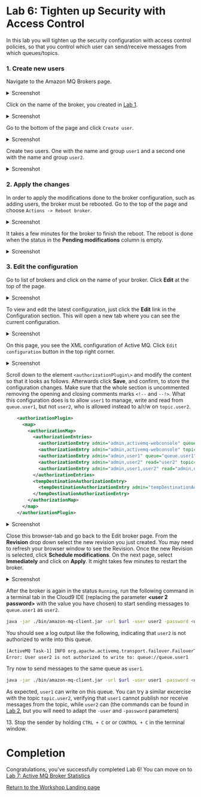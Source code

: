 # Lab 6: Tighten up Security with Access Control

In this lab you will tighten up the security configuration with access control policies, so that you control which user can send/receive messages from which queues/topics.

### 1. Create new users

Navigate to the Amazon MQ Brokers page.
<details><summary>Screenshot</summary><p>

![Amazon MQ workshop lab 6 step 1](/images/amazon-mq-broker-overview.png)

</p></details><p/>

Click on the name of the broker, you created in [Lab 1](/labs/lab-1.md).
<details><summary>Screenshot</summary><p>

![Amazon MQ workshop lab 6 step 2](/images/security-set-up-Step2.png)

</p></details><p/>

Go to the bottom of the page and click `Create user`.
<details><summary>Screenshot</summary><p>

![Amazon MQ workshop lab 6 step 3](/images/security-set-up-Step3.png)

</p></details><p/>

Create two users. One with the name and group `user1` and a second one with the name and group `user2`.
<details><summary>Screenshot</summary><p>

![Amazon MQ workshop lab 6 step 4a](/images/security-set-up-Step4a.png)

</p></details><p/>

### 2. Apply the changes

In order to apply the modifications done to the broker configuration, such as adding users, the broker must be rebooted. 
Go to the top of the page and choose `Actions -> Reboot broker`.

<details><summary>Screenshot</summary><p>

![Amazon MQ workshop lab 6 step 5](/images/security-set-up-Step5.png)

</p></details><p/>

It takes a few minutes for the broker to finish the reboot. The reboot is done when the status in the **Pending modifications** column is empty.

<details><summary>Screenshot</summary><p>

![Amazon MQ workshop lab 6 step 6](/images/security-set-up-Step6.png)

</p></details><p/>

### 3. Edit the configuration

Go to list of brokers and click on the name of your broker. Click **Edit** at the top of the page.

<details><summary>Screenshot</summary><p>

![Amazon MQ workshop lab 6 step 7](/images/security-set-up-Step7.png)

</p></details><p/>

To view and edit the latest configuration, just click the **Edit** link in the Configuration section. This will open a new tab where you can see the current configuration. 

<details><summary>Screenshot</summary><p>

![Amazon MQ workshop lab 6 step 8](/images/security-set-up-Step8.png)

</p></details><p/>


On this page, you see the XML configuration of Active MQ. Click `Edit configuration` button in the top right corner.

<details><summary>Screenshot</summary><p>

![Amazon MQ workshop lab 6 step 9](/images/security-set-up-Step9.png)

</p></details><p/>

Scroll down to the element `<authorizationPlugin\>` and modify the content so that it looks as follows. Afterwards click **Save**, and confirm, to store the configuration changes. Make sure that the whole section is uncommented removing the opening and closing comments marks `<!--` and `--!>`. What this configuration does is to allow `user1` to manage, write and read from `queue.user1`, but not `user2`, who is allowed instead to a/r/w on `topic.user2`.

``` xml
    <authorizationPlugin>
      <map>
        <authorizationMap>
          <authorizationEntries>
            <authorizationEntry admin="admin,activemq-webconsole" queue="&gt;" read="admin,activemq-webconsole" write="admin,activemq-webconsole"/>
            <authorizationEntry admin="admin,activemq-webconsole" topic="&gt;" read="admin,activemq-webconsole" write="admin,activemq-webconsole"/>
            <authorizationEntry admin="admin,user1" queue="queue.user1" read="user1" write="user1"/>
            <authorizationEntry admin="admin,user2" read="user2" topic="topic.user2" write="user2"/>
            <authorizationEntry admin="admin,user1,user2" read="admin,user1,user2" topic="ActiveMQ.Advisory.&gt;" write="admin,user1,user2"/>
          </authorizationEntries>
          <tempDestinationAuthorizationEntry>
            <tempDestinationAuthorizationEntry admin="tempDestinationAdmins" read="tempDestinationAdmins" write="tempDestinationAdmins"/>
          </tempDestinationAuthorizationEntry>
        </authorizationMap>
      </map>
    </authorizationPlugin>
```

<details><summary>Screenshot</summary><p>

![Amazon MQ workshop lab 6 step 10](/images/security-set-up-Step10.png)

</p></details><p/>

Close this browser-tab and go back to the Edit broker page. From the **Revision** drop down select the new revision you just created.  You may need to refresh your browser window to see the Revision.  Once the new Revision is selected, click **Schedule modifications**. On the next page, select **Immediately** and click on **Apply**. It might takes few minutes to restart the broker.
<details><summary>Screenshot</summary><p>

![Amazon MQ workshop lab 6 step 11](/images/security-set-up-Step11.png)

</p></details><p/>

After the broker is again in the status `Running`, run the following command in a terminal tab in the Cloud9 IDE (replacing the parameter **<user 2 password>** with the value you have chosen) to start sending messages to `queue.user1` as `user2`.

``` bash
java -jar ./bin/amazon-mq-client.jar -url $url -user user2 -password <user 2 password> -mode sender -type queue -destination queue.user1 -name user2
```

You should see a log output like the following, indicating that `user2` is not authorized to write into this queue. 

``` bash
[ActiveMQ Task-1] INFO org.apache.activemq.transport.failover.FailoverTransport - Successfully connected to ssl://b-4e4bfd69-7b83-4a27-9faf-4684cfa80443-2.mq.eu-central-1.amazonaws.com:61617
Error: User user2 is not authorized to write to: queue://queue.user1
```

Try now to send messages to the same queue as `user1`.
``` bash
java -jar ./bin/amazon-mq-client.jar -url $url -user user1 -password <user 1 password> -mode sender -type queue -destination queue.user1 -name user1
```

As expected, `user1` can write on this queue. You can try a similar excercise with the topic `topic.user2`, verifying that `user1` cannot publish nor receive messages from the topic, while `user2` can (the commands can be found in [Lab 2](/labs/lab-2.md), but you will need to adapt the `-user` and `-password` parameters)


13\. Stop the sender by holding `CTRL + C` or or  `CONTROL + C` in the terminal window.

# Completion

Congratulations, you've successfully completed Lab 6! You can move on to [Lab 7: Active MQ Broker Statistics](/labs/lab-7.md)

[Return to the Workshop Landing page](/README.md)